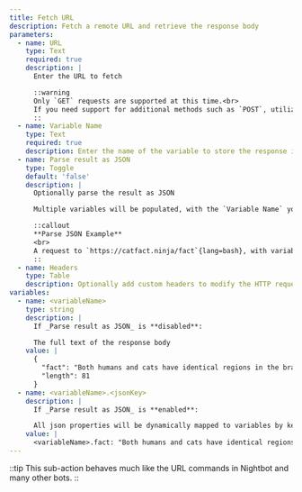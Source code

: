 ```yaml
---
title: Fetch URL
description: Fetch a remote URL and retrieve the response body
parameters:
  - name: URL
    type: Text
    required: true
    description: |
      Enter the URL to fetch

      ::warning
      Only `GET` requests are supported at this time.<br>
      If you need support for additional methods such as `POST`, utilize C# sub-actions. An example can be found [here](/get-started/examples/http-post).
      ::
  - name: Variable Name
    type: Text
    required: true
    description: Enter the name of the variable to store the response in
  - name: Parse result as JSON
    type: Toggle
    default: 'false'
    description: |
      Optionally parse the result as JSON

      Multiple variables will be populated, with the `Variable Name` you provided as the root key

      ::callout
      **Parse JSON Example**
      <br>
      A request to `https://catfact.ninja/fact`{lang=bash}, with variable name `jsonResult`{lang=cs}, would populate the variables `%jsonResult.fact%`{lang=cs} and `%jsonResult.length%`{lang=cs}
      ::
  - name: Headers
    type: Table
    description: Optionally add custom headers to modify the HTTP request
variables:
  - name: <variableName>
    type: string
    description: |
      If _Parse result as JSON_ is **disabled**:

      The full text of the response body
    value: |
      {
        "fact": "Both humans and cats have identical regions in the brain responsible for emotion.",
        "length": 81
      }
  - name: <variableName>.<jsonKey>
    description: |
      If _Parse result as JSON_ is **enabled**:

      All json properties will be dynamically mapped to variables by key
    value: |
      <variableName>.fact: "Both humans and cats have identical regions in the brain responsible for emotion."
---
```


::tip
This sub-action behaves much like the URL commands in Nightbot and many other bots.
::
